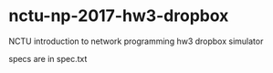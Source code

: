 # nctu-np-2017-hw3-dropbox

NCTU introduction to network programming hw3 dropbox simulator

specs are in spec.txt
